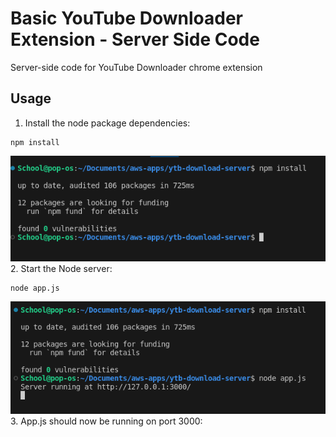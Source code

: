# Basic YouTube Downloader Extension - Server Side Code
Server-side code for YouTube Downloader chrome extension

## Usage
1. Install the node package dependencies: 
```
npm install
```
![Alt text](image.png)
2. Start the Node server:
```
node app.js
```
![Alt text](image-1.png)
3. App.js should now be running on port 3000: 


